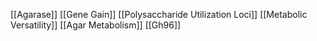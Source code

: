 [[Agarase]]
[[Gene Gain]]
[[Polysaccharide Utilization Loci]]
[[Metabolic Versatility]]
[[Agar Metabolism]]
[[Gh96]]
